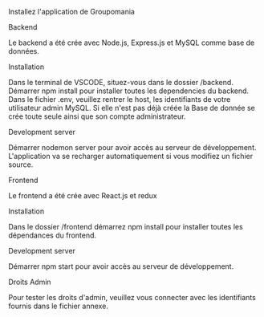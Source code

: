 Installez l'application de Groupomania


Backend

Le backend a été crée avec Node.js, Express.js et MySQL comme base de données.


Installation

Dans le terminal de VSCODE, situez-vous dans le dossier /backend.
Démarrer npm install pour installer toutes les dependencies du backend.
Dans le fichier .env, veuillez rentrer le host, les identifiants de votre utilisateur admin MySQL.
Si elle n'est pas déjà créée la Base de donnée se crée toute seule ainsi que son compte administrateur.


Development server

Démarrer nodemon server pour avoir accès au serveur de développement. L'application va se recharger automatiquement si vous modifiez un fichier source.


Frontend

Le frontend a été crée avec React.js et redux


Installation

Dans le dossier /frontend démarrez npm install pour installer toutes les dépendances du frontend.


Development server

Démarrer npm start pour avoir accès au serveur de développement. 


Droits Admin

Pour tester les droits d'admin, veuillez vous connecter avec les identifiants fournis dans le fichier annexe.